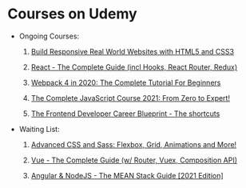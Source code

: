 # Courses on Udemy

- Ongoing Courses:

    1.  [Build Responsive Real World Websites with HTML5 and CSS3](https://www.udemy.com/course/design-and-develop-a-killer-website-with-html5-and-css3/) 
    
    2.  [React - The Complete Guide (incl Hooks, React Router, Redux)](https://www.udemy.com/course/react-the-complete-guide-incl-redux/)
    
    3.  [Webpack 4 in 2020: The Complete Tutorial For Beginners](https://www.udemy.com/course/webpack-from-beginner-to-advanced/)
        
    4.  [The Complete JavaScript Course 2021: From Zero to Expert!](https://www.udemy.com/course/the-complete-javascript-course)
        
    5.  [The Frontend Developer Career Blueprint - The shortcuts](https://www.udemy.com/course/the-frontend-developer-career-blueprint-the-shortcuts)

- Waiting List:

    1.  [Advanced CSS and Sass: Flexbox, Grid, Animations and More!](https://www.udemy.com/course/advanced-css-and-sass)

    2.  [Vue - The Complete Guide (w/ Router, Vuex, Composition API)](https://www.udemy.com/course/vuejs-2-the-complete-guide)

    3.  [Angular & NodeJS - The MEAN Stack Guide [2021 Edition]](https://www.udemy.com/course/angular-2-and-nodejs-the-practical-guide)

    
